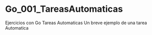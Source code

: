 # Go_001_TareasAutomaticas
Ejercicios con Go Tareas Automaticas
Un breve ejemplo de una tarea Automatica
